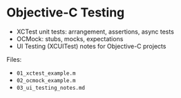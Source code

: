 # Objective-C Testing

- XCTest unit tests: arrangement, assertions, async tests
- OCMock: stubs, mocks, expectations
- UI Testing (XCUITest) notes for Objective-C projects

Files:
- `01_xctest_example.m`
- `02_ocmock_example.m`
- `03_ui_testing_notes.md`

